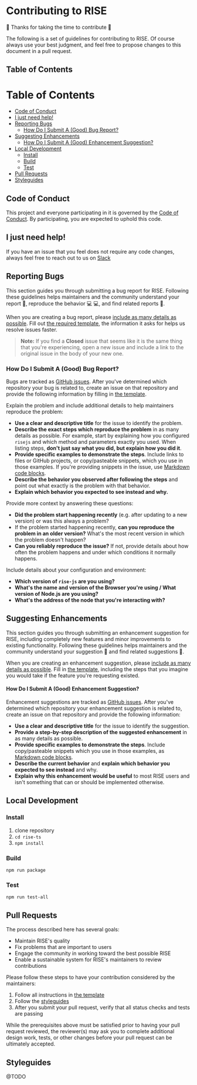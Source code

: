 # Contributing to RISE

🎉 Thanks for taking the time to contribute 🎉

The following is a set of guidelines for contributing to RISE. Of course always use your best judgment, and feel free to propose changes to this document in a pull request.

## Table of Contents


Table of Contents
=================

* [Code of Conduct](#code-of-conduct)
* [I just need help!](#i-just-need-help)
* [Reporting Bugs](#reporting-bugs)
    * [How Do I Submit A (Good) Bug Report?](#how-do-i-submit-a-good-bug-report)
* [Suggesting Enhancements](#suggesting-enhancements)
    * [How Do I Submit A (Good) Enhancement Suggestion?](#how-do-i-submit-a-good-enhancement-suggestion)
* [Local Development](#local-development)
    * [Install](#install)
    * [Build](#build)
    * [Test](#test)
* [Pull Requests](#pull-requests)
* [Styleguides](#styleguides)


## Code of Conduct

This project and everyone participating in it is governed by the [Code of Conduct](CODE_OF_CONDUCT.md). By participating, you are expected to uphold this code.

## I just need help!

If you have an issue that you feel does not require any code changes, always feel free to reach out to us on [Slack][slack]

## Reporting Bugs

This section guides you through submitting a bug report for RISE. Following these guidelines helps maintainers and the community understand your report :pencil:, reproduce the behavior :computer: :computer:, and find related reports :mag_right:.

When you are creating a bug report, please [include as many details as possible](#how-do-i-submit-a-good-bug-report). Fill out [the required template](ISSUE_TEMPLATE.md), the information it asks for helps us resolve issues faster.

> **Note:** If you find a **Closed** issue that seems like it is the same thing that you're experiencing, open a new issue and include a link to the original issue in the body of your new one.

### How Do I Submit A (Good) Bug Report?

Bugs are tracked as [GitHub issues](https://guides.github.com/features/issues/). After you've determined which repository your bug is related to, create an issue on that repository and provide the following information by filling in [the template](ISSUE_TEMPLATE.md).

Explain the problem and include additional details to help maintainers reproduce the problem:

* **Use a clear and descriptive title** for the issue to identify the problem.
* **Describe the exact steps which reproduce the problem** in as many details as possible. For example, start by explaining how you configured `risejs` and which method and parameters exactly you used. When listing steps, **don't just say what you did, but explain how you did it**.
* **Provide specific examples to demonstrate the steps**. Include links to files or GitHub projects, or copy/pasteable snippets, which you use in those examples. If you're providing snippets in the issue, use [Markdown code blocks](https://help.github.com/articles/markdown-basics/#multiple-lines).
* **Describe the behavior you observed after following the steps** and point out what exactly is the problem with that behavior.
* **Explain which behavior you expected to see instead and why.**

Provide more context by answering these questions:

* **Did the problem start happening recently** (e.g. after updating to a new version) or was this always a problem?
* If the problem started happening recently, **can you reproduce the problem in an older version?** What's the most recent version in which the problem doesn't happen?
* **Can you reliably reproduce the issue?** If not, provide details about how often the problem happens and under which conditions it normally happens.

Include details about your configuration and environment:

* **Which version of `rise-js` are you using?**
* **What's the name and version of the Browser you're using / What version of Node.js are you using?**
* **What's the address of the node that you're interacting with?**

## Suggesting Enhancements

This section guides you through submitting an enhancement suggestion for RISE, including completely new features and minor improvements to existing functionality. Following these guidelines helps maintainers and the community understand your suggestion :pencil: and find related suggestions :mag_right:.

When you are creating an enhancement suggestion, please [include as many details as possible](#how-do-i-submit-a-good-enhancement-suggestion). Fill in [the template](ISSUE_TEMPLATE.md), including the steps that you imagine you would take if the feature you're requesting existed.

#### How Do I Submit A (Good) Enhancement Suggestion?

Enhancement suggestions are tracked as [GitHub issues](https://guides.github.com/features/issues/). After you've determined which repository your enhancement suggestion is related to, create an issue on that repository and provide the following information:

* **Use a clear and descriptive title** for the issue to identify the suggestion.
* **Provide a step-by-step description of the suggested enhancement** in as many details as possible.
* **Provide specific examples to demonstrate the steps**. Include copy/pasteable snippets which you use in those examples, as [Markdown code blocks](https://help.github.com/articles/markdown-basics/#multiple-lines).
* **Describe the current behavior** and **explain which behavior you expected to see instead** and why.
* **Explain why this enhancement would be useful** to most RISE users and isn't something that can or should be implemented otherwise.

## Local Development

### Install

1. clone repository
2. `cd rise-ts`
3. `npm install`

### Build

`npm run package`

### Test

`npm run test-all`

## Pull Requests

The process described here has several goals:

- Maintain RISE's quality
- Fix problems that are important to users
- Engage the community in working toward the best possible RISE
- Enable a sustainable system for RISE's maintainers to review contributions

Please follow these steps to have your contribution considered by the maintainers:

1. Follow all instructions in [the template](PULL_REQUEST_TEMPLATE.md)
2. Follow the [styleguides](#styleguides)
3. After you submit your pull request, verify that all status checks and tests are passing

While the prerequisites above must be satisfied prior to having your pull request reviewed, the reviewer(s) may ask you to complete additional design work, tests, or other changes before your pull request can be ultimately accepted.

## Styleguides

@TODO

[slack]: https://slack.rise.vision
